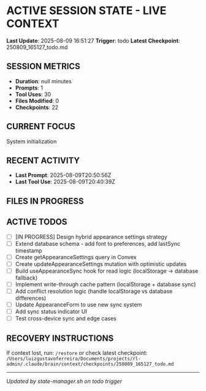 # ACTIVE SESSION STATE - LIVE CONTEXT
**Last Update**: 2025-08-09 16:51:27
**Trigger**: todo
**Latest Checkpoint**: 250809_165127_todo.md

## SESSION METRICS
- **Duration**: null minutes
- **Prompts**: 1
- **Tool Uses**: 30
- **Files Modified**: 0
- **Checkpoints**: 22

## CURRENT FOCUS
System initialization

## RECENT ACTIVITY
- **Last Prompt**: 2025-08-09T20:50:56Z
- **Last Tool Use**: 2025-08-09T20:40:39Z

## FILES IN PROGRESS


## ACTIVE TODOS
- [ ] [IN PROGRESS] Design hybrid appearance settings strategy
- [ ] Extend database schema - add font to preferences, add lastSync timestamp
- [ ] Create getAppearanceSettings query in Convex
- [ ] Create updateAppearanceSettings mutation with optimistic updates
- [ ] Build useAppearanceSync hook for read logic (localStorage → database fallback)
- [ ] Implement write-through cache pattern (localStorage + database sync)
- [ ] Add conflict resolution logic (handle localStorage vs database differences)
- [ ] Update AppearanceForm to use new sync system
- [ ] Add sync status indicator UI
- [ ] Test cross-device sync and edge cases

## RECOVERY INSTRUCTIONS
If context lost, run: `/restore` or check latest checkpoint:
`/Users/luizgustavoferreira/Documents/projects/rl-admin/.claude/brain/context/checkpoints/250809_165127_todo.md`

---
*Updated by state-manager.sh on todo trigger*
